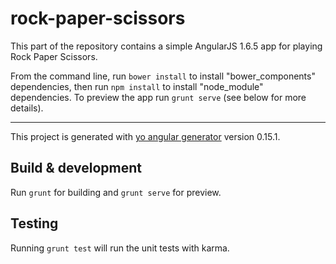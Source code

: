 # rock-paper-scissors

This part of the repository contains a simple AngularJS 1.6.5 app for playing Rock Paper Scissors.

From the command line, run `bower install` to install "bower_components" dependencies, then run `npm install` to install "node_module" dependencies. To preview the app run `grunt serve` (see below for more details).

____________________________________________ 

This project is generated with [yo angular generator](https://github.com/yeoman/generator-angular)
version 0.15.1.

## Build & development

Run `grunt` for building and `grunt serve` for preview.

## Testing

Running `grunt test` will run the unit tests with karma.
